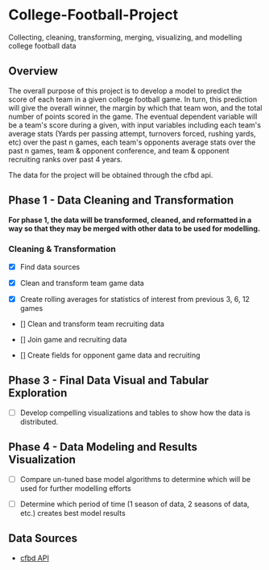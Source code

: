 # College-Football-Project
Collecting, cleaning, transforming, merging, visualizing, and modelling college football data

## Overview 

The overall purpose of this project is to develop a model to predict the score of each team in a given college football game. In turn, this prediction will give the overall winner, the margin by which that team won, and the total number of points scored in the game. The eventual dependent variable will be a team's score during a given, with input variables including each team's average stats (Yards per passing attempt, turnovers forced, rushing yards, etc) over the past n games, each team's opponents average stats over the past n games, team & opponent conference, and team & opponent recruiting ranks over past 4 years. 

The data for the project will be obtained through the cfbd api.

## Phase 1 - Data Cleaning and Transformation
**For phase 1, the data will be transformed, cleaned, and reformatted in a way so that they may be merged with other data to be used for modelling.**

### Cleaning & Transformation
* [X] Find data sources

* [X] Clean and transform team game data

* [X] Create rolling averages for statistics of interest from previous 3, 6, 12 games

* [] Clean and transform team recruiting data

* [] Join game and recruiting data

* [] Create fields for opponent game data and recruiting

## Phase 3 - Final Data Visual and Tabular Exploration

* [ ] Develop compelling visualizations and tables to show how the data is distributed.

## Phase 4 - Data Modeling and Results Visualization

* [ ] Compare un-tuned base model algorithms to determine which will be used for further modelling efforts

* [ ] Determine which period of time (1 season of data, 2 seasons of data, etc.) creates best model results 

## Data Sources

* [cfbd API](https://github.com/CFBD/cfbd-python)
  
